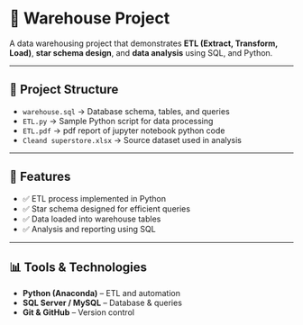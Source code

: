 # 🏬 Warehouse Project

A data warehousing project that demonstrates **ETL (Extract, Transform, Load)**, **star schema design**, and **data analysis** using SQL, and Python.  

---

## 📁 Project Structure
- `warehouse.sql` → Database schema, tables, and queries  
- `ETL.py` → Sample Python script for data processing 
- `ETL.pdf` → pdf report of jupyter notebook python code   
- `Cleand superstore.xlsx` → Source dataset used in analysis  

---

## 🚀 Features
- ✅ ETL process implemented in Python  
- ✅ Star schema designed for efficient queries  
- ✅ Data loaded into warehouse tables  
- ✅ Analysis and reporting using SQL  

---

## 📊 Tools & Technologies

-  **Python (Anaconda)** – ETL and automation  
-  **SQL Server / MySQL** – Database & queries    
-  **Git & GitHub** – Version control  


